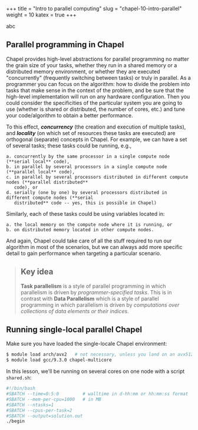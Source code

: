 +++
title = "Intro to parallel computing"
slug = "chapel-10-intro-parallel"
weight = 10
katex = true
+++

<!-- ## Quick review of the previous sessions -->

<!-- - we wrote the serial version of the 2D heat transfer solver in Chapel `baseSolver.chpl`: initial T=25, zero -->
<!--   boundary conditions on the left/upper sides, and linearly increasing temperature on the boundary for the -->
<!--   right/bottom sides; the temperature should converge to a steady state -->
<!-- - it optionally took the following `config` variables from the command line: _rows_, _cols_, _niter_, _iout_, -->
<!--   _jout_, _tolerance_, _nout_ -->
<!-- - we ran the benchmark solution to convergence after 7750 iterations -->

<!-- ```sh -->
<!-- $ ./baseSolver --rows=650 --iout=200 --niter=10_000 --tolerance=0.002 --nout=1000 -->
<!-- ``` -->

<!-- - we learned how to time individual sections of the code -->
<!-- - we saw that `--fast` flag sped up calculation by ~100X -->



abc


## Parallel programming in Chapel

Chapel provides high-level abstractions for parallel programming no matter the grain size of your tasks,
whether they run in a shared memory or a distributed memory environment, or whether they are executed
"concurrently" (frequently switching between tasks) or truly in parallel. As a programmer you can focus
on the algorithm: how to divide the problem into tasks that make sense in the context of the problem, and
be sure that the high-level implementation will run on any hardware configuration. Then you could
consider the specificities of the particular system you are going to use (whether is shared or
distributed, the number of cores, etc.) and tune your code/algorithm to obtain a better performance.

To this effect, **_concurrency_** (the creation and execution of multiple tasks), and **_locality_** (on
which set of resources these tasks are executed) are orthogonal (separate) concepts in Chapel. For
example, we can have a set of several tasks; these tasks could be running, e.g.,

```
a. concurrently by the same processor in a single compute node (**serial local** code),
b. in parallel by several processors in a single compute node (**parallel local** code),
c. in parallel by several processors distributed in different compute nodes (**parallel distributed**
   code), or
d. serially (one by one) by several processors distributed in different compute nodes (**serial
   distributed** code -- yes, this is possible in Chapel)
```
Similarly, each of these tasks could be using variables located in:
```
a. the local memory on the compute node where it is running, or
b. on distributed memory located in other compute nodes.
```

And again, Chapel could take care of all the stuff required to run our algorithm in most of the
scenarios, but we can always add more specific detail to gain performance when targeting a particular
scenario.

> ## Key idea
> **Task parallelism** is a style of parallel programming in which parallelism is driven by
> *programmer-specified tasks*. This is in contrast with **Data Parallelism** which is a style of
> parallel programming in which parallelism is driven by *computations over collections of data elements
> or their indices*.

## Running single-local parallel Chapel

Make sure you have loaded the single-locale Chapel environment:

```sh
$ module load arch/avx2   # not necessary, unless you land on an avx512 node
$ module load gcc/9.3.0 chapel-multicore
```

<!-- ```sh -->
<!-- source /project/def-sponsor00/shared/syncHPC/startSingleLocale.sh -->
<!-- ``` -->

In this lesson, we'll be running on several cores on one node with a script `shared.sh`:

```sh
#!/bin/bash
#SBATCH --time=0:5:0         # walltime in d-hh:mm or hh:mm:ss format
#SBATCH --mem-per-cpu=1000   # in MB
#SBATCH --ntasks=1
#SBATCH --cpus-per-task=2
#SBATCH --output=solution.out
./begin
```
